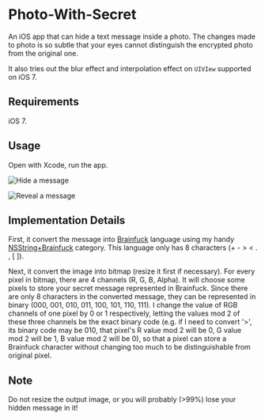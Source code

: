 Photo-With-Secret
=================

An iOS app that can hide a text message inside a photo. The changes made to photo is so subtle that your eyes cannot distinguish the encrypted photo from the original one.

It also tries out the blur effect and interpolation effect on `UIVIew` supported on iOS 7.

Requirements
-----------------
iOS 7.

Usage
-----------------
Open with Xcode, run the app. 

![Hide a message](https://raw.github.com/DJBen/Photo-With-Secret/master/Photo%20With%20Secret/Screenshot%202013.07.15%2001.02.35.png "Hide A Message")

![Reveal a message](https://raw.github.com/DJBen/Photo-With-Secret/master/Photo%20With%20Secret/Screenshot%202013.07.15%2001.02.59.png "Reveal A Message")

Implementation Details
-----------------
First, it convert the message into [Brainfuck](http://en.wikipedia.org/wiki/Brainfuck) language using my handy [NSString+Brainfuck](https://github.com/DJBen/NSString-Brainfuck) category. This language only has 8 characters (+ - > < . , [ ]).

Next, it convert the image into bitmap (resize it first if necessary). For every pixel in bitmap, there are 4 channels (R, G, B, Alpha). It will choose some pixels to store your secret message represented in Brainfuck. Since there are only 8 characters in the converted message, they can be represented in binary (000, 001, 010, 011, 100, 101, 110, 111). I change the value of RGB channels of one pixel by 0 or 1 respectively, letting the values mod 2 of these three channels be the exact binary code (e.g. if I need to convert '>', its binary code may be 010, that pixel's R value mod 2 will be 0, G value mod 2 will be 1, B value mod 2 will be 0), so that a pixel can store a Brainfuck character without changing too much to be distinguishable from original pixel.

Note
-----------------
Do not resize the output image, or you will probably (>99%) lose your hidden message in it!
